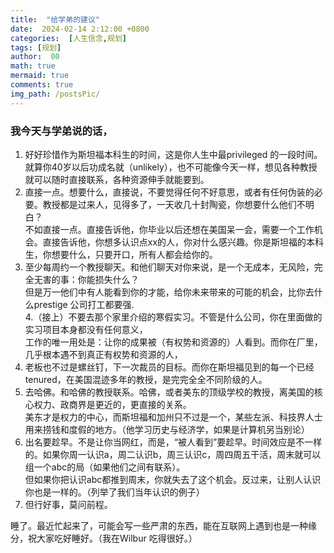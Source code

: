 ```yaml
---
title:  "给学弟的建议"
date:  2024-02-14 2:12:00 +0800
categories:  [人生信念,规划] 
tags: [规划]    
author:  00                    
math: true
mermaid: true
comments: true
img_path: /postsPic/
---
```

### 我今天与学弟说的话，<br>

1. 好好珍惜作为斯坦福本科生的时间，这是你人生中最privileged 的一段时间。就算你40岁以后功成名就（unlikely），也不可能像今天一样，想见各种教授就可以随时直接联系，各种资源伸手就能要到。<br>
2. 直接一点。想要什么，直接说，不要觉得任何不好意思，或者有任何伪装的必要。教授都是过来人，见得多了，一天收几十封陶瓷，你想要什么他们不明白？<br>
   不如直接一点。直接告诉他，你毕业以后还想在美国呆一会，需要一个工作机会。直接告诉他，你想多认识点xx的人，你对什么感兴趣。你是斯坦福的本科生，你想要什么，只要开口，所有人都会给你的。<br>
3. 至少每周约一个教授聊天。和他们聊天对你来说，是一个无成本，无风险，完全无害的事：你能损失什么？<br>
   但是万一他们中有人能看到你的才能，给你未来带来的可能的机会，比你去什么prestige 公司打工都要强.<br> 
4.（接上）不要去那个家里介绍的寒假实习。不管是什么公司，你在里面做的实习项目本身都没有任何意义，<br>
   工作的唯一用处是：让你的成果被（有权势和资源的）人看到。而你在厂里，几乎根本遇不到真正有权势和资源的人，<br>
5. 老板也不过是螺丝钉，下一次裁员的目标。而你在斯坦福见到的每一个已经tenured，在美国混迹多年的教授，是完完全全不同阶级的人。<br>
6. 去哈佛。和哈佛的教授联系。哈佛，或者美东的顶级学校的教授，离美国的核心权力、政商界是更近的，更直接的关系。<br>
   美东才是权力的中心，而斯坦福和加州只不过是一个，某些左派、科技界人士用来捞钱和度假的地方。（他学习历史与经济学，如果是计算机另当别论）<br>
7. 出名要趁早。不是让你当网红，而是，“被人看到”要趁早。时间效应是不一样的。如果你周一认识a，周二认识b，周三认识c，周四周五干活，周末就可以组一个abc的局（如果他们之间有联系）。<br>
   但如果你把认识abc都推到周末，你就失去了这个机会。反过来，让别人认识你也是一样的。（列举了我们当年认识的例子）<br>
8. 但行好事，莫问前程。<br>

睡了。最近忙起来了，可能会写一些严肃的东西，能在互联网上遇到也是一种缘分，祝大家吃好睡好。（我在Wilbur 吃得很好。）<br>
